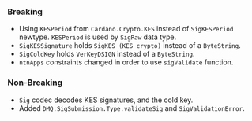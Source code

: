 <!--
A new scriv changelog fragment.

Uncomment the section that is right (remove the HTML comment wrapper).
For top level release notes, leave all the headers commented out.
-->

### Breaking

- Using `KESPeriod` from `Cardano.Crypto.KES` instead of `SigKESPeriod`
  newtype.  `KESPeriod` is used by `SigRaw` data type.
- `SigKESSignature` holds `SigKES (KES crypto)` instead of a `ByteString`.
- `SigColdKey` holds `VerKeyDSIGN` instead of a `ByteString`.
- `ntnApps` constraints changed in order to use `sigValidate` function.

### Non-Breaking

- `Sig` codec decodes KES signatures, and the cold key.
- Added `DMQ.SigSubmission.Type.validateSig` and `SigValidationError`.

